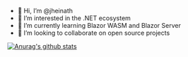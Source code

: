 - 👋 Hi, I’m @jheinath
- 👀 I’m interested in the .NET ecosystem
- 🌱 I’m currently learning Blazor WASM and Blazor Server
- 💞️ I’m looking to collaborate on open source projects

[![Anurag's github stats](https://github-readme-stats.vercel.app/api?username=jheinath&theme=blue-green)](https://github.com/jheinath/github-readme-stats)

<!---
jheinath/jheinath is a ✨ special ✨ repository because its `README.md` (this file) appears on your GitHub profile.
You can click the Preview link to take a look at your changes.
--->
